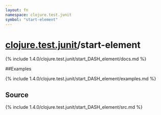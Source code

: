 ```yaml
---
layout: fn
namespace: clojure.test.junit
symbol: "start-element"
---
```


# [clojure.test.junit](../)/start-element

{% include 1.4.0/clojure.test.junit/start_DASH_element/docs.md %}

##Examples

{% include 1.4.0/clojure.test.junit/start_DASH_element/examples.md %}
## Source
{% include 1.4.0/clojure.test.junit/start_DASH_element/src.md %}

